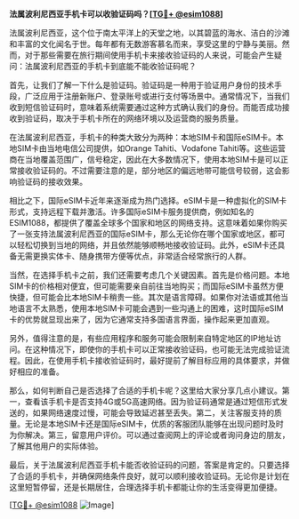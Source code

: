 **法属波利尼西亚手机卡可以收验证码吗？[[TG💪+ @esim1088](https://t.me/s/esim1088)]**

法属波利尼西亚，这个位于南太平洋上的天堂之地，以其碧蓝的海水、洁白的沙滩和丰富的文化闻名于世。每年都有无数游客慕名而来，享受这里的宁静与美丽。然而，对于那些需要在旅行期间使用手机卡来接收验证码的人来说，可能会产生疑问：法属波利尼西亚的手机卡到底能不能收验证码呢？

首先，让我们了解一下什么是验证码。验证码是一种用于验证用户身份的技术手段，广泛应用于注册新账户、登录账号或进行支付等场景中。通常情况下，当我们收到短信验证码时，意味着系统需要通过这种方式确认我们的身份。而能否成功接收到验证码，取决于手机卡所在的网络环境以及运营商的服务质量。

在法属波利尼西亚，手机卡的种类大致分为两种：本地SIM卡和国际eSIM卡。本地SIM卡由当地电信公司提供，如Orange Tahiti、Vodafone Tahiti等。这些运营商在当地覆盖范围广，信号稳定，因此在大多数情况下，使用本地SIM卡是可以正常接收验证码的。不过需要注意的是，部分地区的偏远地带可能信号较弱，这会影响验证码的接收效果。

相比之下，国际eSIM卡近年来逐渐成为热门选择。eSIM卡是一种虚拟化的SIM卡形式，支持远程下载并激活。许多国际eSIM卡服务提供商，例如知名的ESIM1088，都提供了覆盖全球多个国家和地区的网络支持。这意味着如果你购买了一张支持法属波利尼西亚的国际eSIM卡，那么无论你在哪个国家或地区，都可以轻松切换到当地的网络，并且依然能够顺畅地接收验证码。此外，eSIM卡还具备无需更换实体卡、随身携带方便等优点，非常适合经常旅行的人群。

当然，在选择手机卡之前，我们还需要考虑几个关键因素。首先是价格问题。本地SIM卡的价格相对便宜，但可能需要亲自前往当地购买；而国际eSIM卡虽然方便快捷，但可能会比本地SIM卡稍贵一些。其次是语言障碍。如果你对法语或其他当地语言不太熟悉，使用本地SIM卡可能会遇到一些沟通上的困难，这时国际eSIM卡的优势就显现出来了，因为它通常支持多国语言界面，操作起来更加直观。

另外，值得注意的是，有些应用程序和服务可能会限制来自特定地区的IP地址访问。在这种情况下，即使你的手机卡可以正常接收验证码，也可能无法完成验证流程。因此，在使用手机卡接收验证码时，最好提前了解目标应用的具体要求，并做好相应的准备。

那么，如何判断自己是否选择了合适的手机卡呢？这里给大家分享几点小建议。第一，查看该手机卡是否支持4G或5G高速网络。因为验证码通常是通过短信形式发送的，如果网络速度过慢，可能会导致延迟甚至丢失。第二，关注客服支持的质量。无论是本地SIM卡还是国际eSIM卡，优质的客服团队能够在出现问题时及时为你解决。第三，留意用户评价。可以通过查阅网上的评论或者询问身边的朋友，了解其他用户的实际体验。

最后，关于法属波利尼西亚手机卡能否收验证码的问题，答案是肯定的。只要选择了合适的手机卡，并确保网络条件良好，就可以顺利接收验证码。无论你是计划在这里短暂停留，还是长期居住，合理选择手机卡都能让你的生活变得更加便捷。

[[TG💪+ @esim1088](https://t.me/s/esim1088) ![Image](https://i.postimg.cc/4NQfJmqS/Snipaste-2025-05-13-00-14-12.png)]